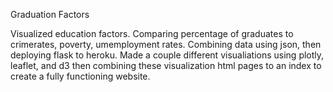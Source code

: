 Graduation Factors

Visualized education factors. Comparing percentage of graduates to crimerates, poverty, umemployment rates. Combining data using json, then deploying flask to heroku. Made a couple different visualiations using plotly, leaflet, and d3 then combining these visualization html pages to an index to create a fully functioning website.
